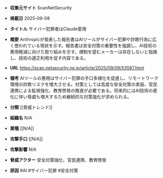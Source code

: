 - **収集元サイト**
ScanNetSecurity

- **掲載日**
2025-09-08

- **タイトル**
サイバー犯罪者はClaude愛用

- **概要**
Anthropicが発表した報告書はAIツールがサイバー犯罪や詐欺行為に広く使われている現状を示す。報告書は安全対策の重要性を強調し、AI技術の悪用軽減に向けた取り組みを示す。規制を望むメーカーは存在しないと指摘し、技術の適正利用を促す内容である。

- **URL**
https://scan.netsecurity.ne.jp/article/2025/09/09/53587.html

- **備考**
AIツールの悪用はサイバー犯罪の手口多様化を促進し、リモートワーク環境の詐欺リスクを増大させる。対策としては高度な安全対策の実装、官民連携による監視強化、教育啓発の推進が必要である。将来的にはAI技術の進化に伴い脅威も増大するため継続的な対策強化が求められる。

- **分類**
[[脅威トレンド]]

- **組織名**
N/A

- **業種**
[[N/A]]

- **攻撃手口**
[[N/A]]

- **攻撃影響**
N/A

- **脅威アクター**
安全対策強化、官民連携、教育啓発

- **原因**
#AI #サイバー犯罪 #安全対策
